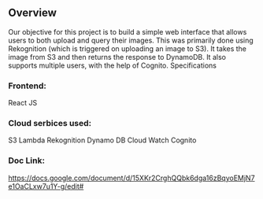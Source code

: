 ## Overview
Our objective for this project is to build a simple web interface that allows users to both upload and query their images. This was primarily done using Rekognition (which is triggered on uploading an image to S3). It takes the image from S3 and then returns the response to DynamoDB. It also supports multiple users, with the help of Cognito.
Specifications 

### Frontend: 
React JS

### Cloud serbices used: 
S3
Lambda
Rekognition
Dynamo DB
Cloud Watch
Cognito

### Doc Link: 
https://docs.google.com/document/d/15XKr2CrghQQbk6dga16zBqyoEMjN7e1OaCLxw7u1Y-g/edit#

